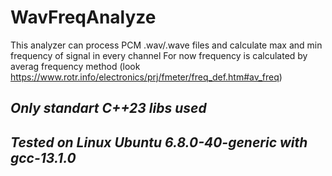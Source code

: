 # WavFreqAnalyze
This analyzer can process PCM .wav/.wave files and calculate max and min frequency of signal in every channel
For now frequency is calculated by averag frequency method (look https://www.rotr.info/electronics/prj/fmeter/freq_def.htm#av_freq)

## _Only standart C++23 libs used_
## _Tested on Linux Ubuntu 6.8.0-40-generic with gcc-13.1.0_
